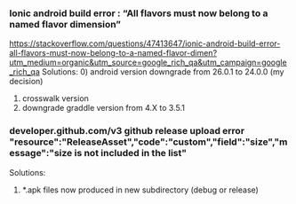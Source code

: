 ### Ionic android build error : “All flavors must now belong to a named flavor dimension”
https://stackoverflow.com/questions/47413647/ionic-android-build-error-all-flavors-must-now-belong-to-a-named-flavor-dimen?utm_medium=organic&utm_source=google_rich_qa&utm_campaign=google_rich_qa
Solutions:
0) android version downgrade from 26.0.1 to 24.0.0 (my decision)
1) crosswalk version
2) downgrade graddle version from 4.X to 3.5.1


### developer.github.com/v3 github release upload error "resource":"ReleaseAsset","code":"custom","field":"size","message":"size is not included in the list"
Solutions:
1) *.apk files now produced in new subdirectory (debug or release)
